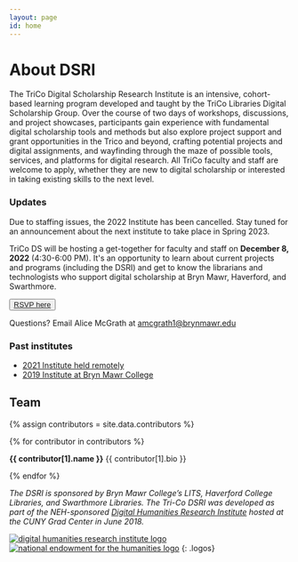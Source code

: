 ```yaml
---
layout: page
id: home
---
```


# About DSRI

The TriCo Digital Scholarship Research Institute is an intensive, cohort-based learning program developed and taught by the TriCo Libraries Digital Scholarship Group. Over the course of two days of workshops, discussions, and project showcases, participants gain experience with fundamental digital scholarship tools and methods but also explore project support and grant opportunities in the Trico and beyond, crafting potential projects and digital assignments, and wayfinding through the maze of possible tools, services, and platforms for digital research. All TriCo faculty and staff are welcome to apply, whether they are new to digital scholarship or interested in taking existing skills to the next level.


### Updates

Due to staffing issues, the 2022 Institute has been cancelled.  Stay tuned for an announcement about the next institute to take place in Spring 2023. 

TriCo DS will be hosting a get-together for faculty and staff on **December 8, 2022** (4:30-6:00 PM). It's an opportunity to learn about current projects and programs (including the DSRI) and get to know the librarians and technologists who support digital scholarship at Bryn Mawr, Haverford, and Swarthmore. 

<button role="button" class="button-blue" aria-label="open registration form">
    <a href="https://forms.gle/En41yVdMQ5HJDWtZA">RSVP here</a>
</button> 

Questions? Email Alice McGrath at amcgrath1@brynmawr.edu


### Past institutes

- [2021 Institute held remotely](2021)
- [2019 Institute at Bryn Mawr College](2019)

<!--
---

## Schedule

---
-->

## Team

<div class="contributors-gallery">
{% assign contributors = site.data.contributors %}

{% for contributor in contributors %}

<div class="contributor">
<div class="avatar" style="background-image:url({{ contributor[1].image | prepend: 'images/' }});" alt="{{ contributor[1].name }}"></div>
<div class="bio">
<p>
<strong>{{ contributor[1].name }}</strong>
{{ contributor[1].bio }}
</p>
</div>
<div class="clearfix"></div>
</div>
{% endfor %}
</div>

*The DSRI is sponsored by Bryn Mawr College’s LITS, Haverford College Libraries, and Swarthmore Libraries. The Tri-Co DSRI was developed as part of the NEH-sponsored [Digital Humanities Research Institute](http://dhinstitutes.org/) hosted at the CUNY Grad Center in June 2018.*

[![digital humanities research institute logo](images/DHRI-03.svg)](http://dhinstitutes.org/)
[![national endowment for the humanities logo](images/NEH_stacked_logo-01_full-color.jpg)](https://www.neh.gov/)
{: .logos}
